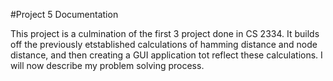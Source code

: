 #Project 5 Documentation

This project is a culmination of the first 3 project done in CS 2334. It builds off the 
previously etstablished calculations of hamming distance and node distance, and then 
creating a GUI application tot reflect these calculations. I will now describe my problem
solving process.

